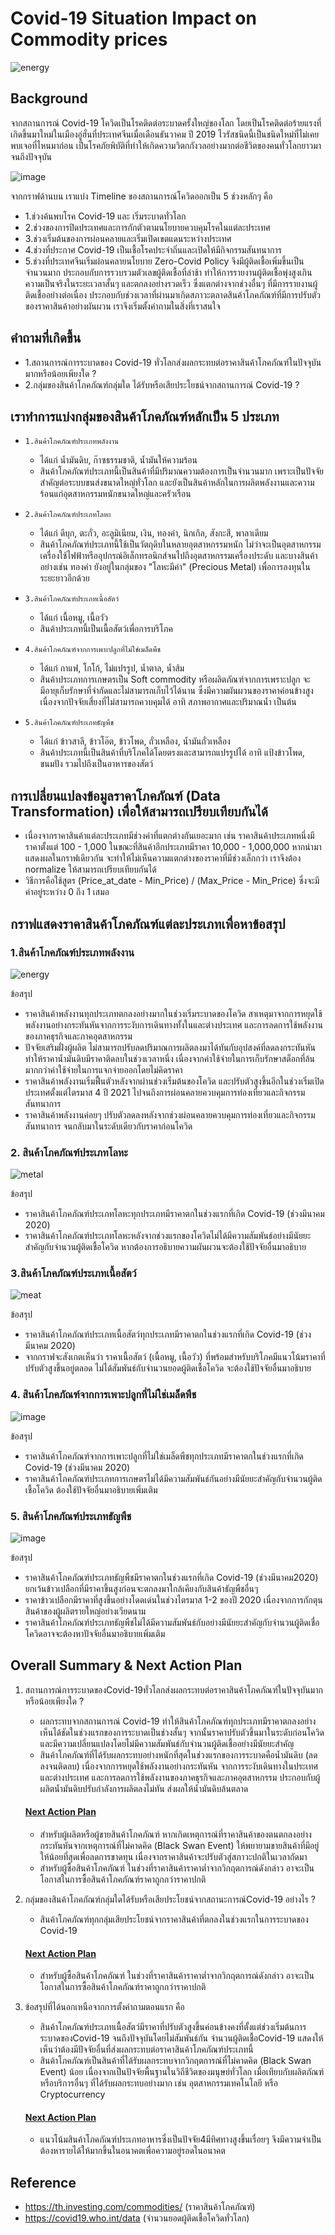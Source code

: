 # Covid-19 Situation Impact on Commodity prices
![energy](https://github.com/bsssgrace/5001-mini-project/assets/114140787/56441409-ee52-470d-a8fa-41b8c24e0c69)

## Background
    
จากสถานการณ์ Covid-19 โควิดเป็นโรคติดต่อระบาดครั้งใหญ่ของโลก โดยเป็นโรคติดต่อร้ายแรงที่เกิดขึ้นมาใหม่ในเมืองอู่ฮั่นที่ประเทศจีนเมื่อเดือนธันวาคม ปี 2019 
ไวรัสชนิดนี้เป็นชนิดใหม่ที่ไม่เคยพบเจอที่ไหนมาก่อน เป็นโรคภัยพิบัติที่ทำให้เกิดความวิตกกังวลอย่างมากต่อชีวิตของคนทั่วโลกยาวมาจนถึงปัจจุบัน 

![image](https://github.com/bsssgrace/5001-mini-project/assets/117662533/bbb89762-1753-4abc-a80e-514389032ba9)

จากกราฟด้านบน เราแบ่ง Timeline ของสถานการณ์โควิดออกเป็น 5 ช่วงหลักๆ คือ
- 1.ช่วงค้นพบโรค Covid-19 และ เริ่มระบาดทั่วโลก
- 2.ช่วงของการปิดประเทศและการกักตัวตามนโยบายควบคุมโรคในแต่ละประเทศ
- 3.ช่วงเริ่มต้นของการผ่อนคลายและเริ่มเปิดเขตแดนระหว่างประเทศ
- 4.ช่วงที่ประกาศ Covid-19 เป็นเชื้อโรคประจำถิ่นและเปิดให้มีกิจกรรมสันทนาการ
- 5.ช่วงที่ประเทศจีนเริ่มผ่อนคลายนโยบาย Zero-Covid Policy จึงมีผู้ติดเชื้อเพิ่มขึ้นเป็นจำนวนมาก ประกอบกับการรวบรวมตัวเลขผู้ติดเชื้อที่ล่าช้า ทำให้การรายงานผู้ติดเชื้อพุ่งสูงเกินความเป็นจริงในระยะเวลาสั้นๆ และตกลงอย่างรวดเร็ว ซึ่งแตกต่างจากช่วงอื่นๆ ที่มีการรายงานผู้ติดเชื้ออย่างต่อเนื่อง ประกอบกับช่วงเวลาที่ผ่านมาเกิดสภาวะตลาดสินค้าโภคภัณฑ์ที่มีการปรับตัวของราคาสินค้าอย่างผันผวน เราจึงเริ่มตั้งคำถามในสิ่งที่เราสนใจ

## คำถามที่เกิดขึ้น
- 1.สถานการณ์การระบาดของ Covid-19 ทั่วโลกส่งผลกระทบต่อราคาสินค้าโภคภัณฑ์ในปัจจุบันมากหรือน้อยเพียงใด ?
- 2.กลุ่มของสินค้าโภคภัณฑ์กลุ่มใด ได้รับหรือเสียประโยชน์จากสถานการณ์ Covid-19 ?
  
## เราทำการแบ่งกลุ่มของสินค้าโภคภัณฑ์หลักเป็น 5 ประเภท 
- `1.สินค้าโภคภัณฑ์ประเภทพลังงาน`
  - ได้แก่ น้ำมันดิบ, ก๊าซธรรมชาติ, น้ำมันให้ความร้อน
  - สินค้าโภคภัณฑ์ประเภทนี้เป็นสินค้าที่มีปริมาณความต้องการเป็นจำนวนมาก เพราะเป็นปัจจัยสำคัญต่อระบบขนส่งขนาดใหญ่ทั่วโลก และยังเป็นสินค้าหลักในการผลิตพลังงานและความร้อนแก่อุตสาหกรรมหนักขนาดใหญ่และครัวเรือน
    
- `2.สินค้าโภคภัณฑ์ประเภทโลหะ`
  - ได้แก่ ดีบุก, ตะกั่ว, อะลูมิเนียม, เงิน, ทองคำ, นิกเกิล, สังกะสี, พาลาเดียม
  - สินค้าโภคภัณฑ์ประเภทนี้ใช้เป็นวัตถุดิบในหลายอุตสาหกรรมหนัก ไม่ว่าจะเป็นอุตสาหกรรมเครื่องใช้ไฟฟ้าหรืออุปกรณ์อิเล็กทรอนิกส์จนไปถึงอุตสาหกรรมเครื่องประดับ และบางสินค้าอย่างเช่น ทองคำ ยังอยู่ในกลุ่มของ "โลหะมีค่า" (Precious Metal) เพื่อการลงทุนในระยะยาวอีกด้วย
    
- `3.สินค้าโภคภัณฑ์ประเภทเนื้อสัตว์`
  - ได้แก่ เนื้อหมู, เนื้อวัว
  - สินค้าประเภทนี้เป็นเนื้อสัตว์เพื่อการบริโภค
   
- `4.สินค้าโภคภัณฑ์จากการเพาะปลูกที่ไม่ใช่เมล็ดพืช`
  - ได้แก่ กาแฟ, โกโก้, ไม่แปรรูป, น้ำตาล, น้ำส้ม
  - สินค้าประเภทการเกษตรเป็น Soft commodity หรือผลิตภัณฑ์จากการเพราะปลูก จะมีอายุเก็บรักษาที่จำกัดและไม่สามารถเก็บไว้ได้นาน ซึ่งมีความผันผวนของราคาค่อนข้างสูงเนื่องจากปัจจัยเสี่ยงที่ไม่สามารถควบคุมได้ อาทิ สภาพอากาศและปริมาณน้ำ เป็นต้น
     
- `5.สินค้าโภคภัณฑ์ประเภทธัญพืช`
  - ได้แก่ ข้าวสาลี, ข้าวโอ๊ต, ข้าวโพด, ถั่วเหลือง, น้ำมันถั่วเหลือง
  - สินค้าประเภทนี้เป็นสินค้าที่บริโภคได้โดยตรงและสามารถแปรรูปได้ อาทิ แป้งข้าวโพด, ขนมปัง รวมไปถึงเป็นอาหารของสัตว์

## การเปลี่ยนแปลงข้อมูลราคาโภคภัณฑ์ (Data Transformation) เพื่อให้สามารถเปรียบเทียบกันได้
- เนื่องจากราคาสินค้าแต่ละประเภทมีช่วงค่าที่แตกต่างกันเยอะมาก เช่น ราคาสินค้าประเภทหนึ่งมีราคาตั้งแต่ 100 - 1,000 ในขณะที่สินค้าอีกประเภทมีราคา 10,000 - 1,000,000 หากนำมาแสดงผลในกราฟเดียวกัน จะทำให้ไม่เห็นความแตกต่างของราคาที่มีช่วงเล็กกว่า เราจึงต้อง normalize ให้สามารถเปรียบเทียบกันได้
- วิธีการคือใช้สูตร (Price_at_date - Min_Price) / (Max_Price - Min_Price) ซึ่งจะมีค่าอยู่ระหว่าง 0 ถึง 1 เสมอ

## กราฟแสดงราคาสินค้าโภคภัณฑ์แต่ละประเภทเพื่อหาข้อสรุป
### 1.สินค้าโภคภัณฑ์ประเภทพลังงาน

![energy](https://github.com/bsssgrace/5001-mini-project/assets/114140787/56441409-ee52-470d-a8fa-41b8c24e0c69)

  ข้อสรุป
  - ราคาสินค้าพลังงานทุกประเภทตกลงอย่างมากในช่วงเริ่มระบาดของโควิด สาเหตุมาจากการหยุดใช้พลังงานอย่างกระทันหันจากการระงับการเดินทางทั้งในและต่างประเทศ และการลดการใช้พลังงานของภาคธุรกิจและภาคอุตสาหกรรม
  - ปัจจัยเสริมฝั่งผู้ผลิต ไม่สามารถปรับลดปริมาณการผลิตลงมาได้ทันกับอุปสงค์ที่ลดลงกระทันหัน ทำให้ราคาน้ำมันดิบมีราคาติดลบในช่วงเวลาหนึ่ง เนื่องจากค่าใช้จ่ายในการเก็บรักษาสต็อกที่ล้น มากกว่าค่าใช้จ่ายในการแจกจ่ายออกโดยไม่คิดราคา
  - ราคาสินค้าพลังงานเริ่มฟื้นตัวหลังจากผ่านช่วงเริ่มต้นของโควิด และปรับตัวสูงขึ้นอีกในช่วงเริ่มเปิดประเทศตั้งแต่ไตรมาส 4 ปี 2021 ไปจนถึงการผ่อนคลายควบคุมการท่องเที่ยวและกิจกรรมสันทนาการ
  - ราคาสินค้าพลังงานค่อยๆ ปรับตัวลดลงหลังจากช่วงผ่อนคลายควบคุมการท่องเที่ยวและกิจกรรมสันทนาการ จนกลับมาในระดับเดียวกับราคาก่อนโควิด
    
### 2. สินค้าโภคภัณฑ์ประเภทโลหะ

![metal](https://github.com/bsssgrace/5001-mini-project/assets/114140787/cf81e1c7-e15a-4ce3-a478-4cd06623f2f3)

  ข้อสรุป
  - ราคาสินค้าโภคภัณฑ์ประเภทโลหะทุกประเภทมีราคาตกในช่วงแรกที่เกิด Covid-19 (ช่วงมีนาคม 2020)
  - ราคาสินค้าโภคภัณฑ์ประเภทโลหะหลังจากช่วงแรกของโควิดไม่ได้มีความสัมพันธ์อย่างมีนัยยะสำคัญกับจำนวนผู้ติดเชื้อโควิด หากต้องการอธิบายความผันผวนจะต้องใช้ปัจจัยอื่นมาอธิบาย

### 3.สินค้าโภคภัณฑ์ประเภทเนื้อสัตว์

![meat](https://github.com/bsssgrace/5001-mini-project/assets/114140787/63a1a9f9-f8eb-40a6-889a-1a1d173630ee)

  ข้อสรุป
  - ราคาสินค้าโภคภัณฑ์ประเภทเนื้อสัตว์ทุกประเภทมีราคาตกในช่วงแรกที่เกิด Covid-19 (ช่วงมีนาคม 2020)
  - จากกราฟจะสังเกตเห็นว่า ราคาเนื้อสัตว์ (เนื้อหมู, เนื้อวัว) ที่พร้อมสำหรับบริโภคมีแนวโน้มราคาที่ปรับตัวสูงขึ้นอยู่ตลอด ไม่ได้สัมพันธ์กับจำนวนยอดผู้ติดเชื้อโควิด จะต้องใช้ปัจจัยอื่นมาอธิบาย

### 4. สินค้าโภคภัณฑ์จากการเพาะปลูกที่ไม่ใช่เมล็ดพืช

![image](https://github.com/bsssgrace/5001-mini-project/assets/117662533/e2722d68-8b64-4170-bfe1-71289e538451)

  ข้อสรุป
  - ราคาสินค้าโภคภัณฑ์จากการเพาะปลูกที่ไม่ใช่เมล็ดพืชทุกประเภทมีราคาตกในช่วงแรกที่เกิด Covid-19 (ช่วงมีนาคม 2020)
  - ราคาสินค้าโภคภัณฑ์ประเภทการเกษตรไม่ได้มีความสัมพันธ์กันอย่างมีนัยยะสำคัญกับจำนวนผู้ติดเชื้อโควิด ต้องใช้ปัจจัยอื่นมาอธิบายเพิ่มเติม

### 5. สินค้าโภคภัณฑ์ประเภทธัญพืช

![image](https://github.com/bsssgrace/5001-mini-project/assets/117662533/8951642b-ca9d-430d-9628-a82b070bc5b0)

  ข้อสรุป
  - ราคาสินค้าโภคภัณฑ์ประเภทธัญพืชมีราคาตกในช่วงแรกที่เกิด Covid-19 (ช่วงมีนาคม2020) ยกเว้นข้าวเปลือกที่มีราคาขึ้นสูงก่อนจะตกลงมาใกล้เคียงกับสินค้าธัญพืชอื่นๆ
  - ราคาข้าวเปลือกมีราคาที่สูงขึ้นอย่างโดดเด่นในช่วงไตรมาส 1-2 ของปี 2020 เนื่องจากการกักตุนสินค้าของผู้ผลิตรายใหญ่อย่างเวียดนาม
  - ราคาสินค้าโภคภัณฑ์ประเภทธัญพืชไม่ได้มีความสัมพันธ์กับอย่างมีนัยยะสำคัญกับจำนวนผู้ติดเชื่อโควิดอาจจะต้องหาปัจจัยอื่นมาอธิบายเพิ่มเติม

## Overall Summary & Next Action Plan

1. สถานการณ์การระบาดของCovid-19ทั่วโลกส่งผลกระทบต่อราคาสินค้าโภคภัณฑ์ในปัจจุบันมากหรือน้อยเพียงใด ?
    - ผลกระทบจากสถานการณ์ Covid-19 ทำให้สินค้าโภคภัณฑ์ทุกประเภทมีราคาตกลงอย่างเห็นได้ชัดในช่วงแรกของการระบาดเป็นช่วงสั้นๆ จากนั้นราคาปรับตัวขึ้นมาในระดับก่อนโควิดและมีความเปลี่ยนแปลงโดยไม่มีความสัมพันธ์กับจำนวนผู้ติดเชื้ออย่างมีนัยยะสำคัญ
    - สินค้าโภคภัณฑ์ที่ได้รับผลกระทบอย่างหนักที่สุดในช่วงแรกของการระบาดคือน้ำมันดิบ (ลดลงจนติดลบ) เนื่องจากการหยุดใช้พลังงานอย่างกระทันหัน จากการระงับเดินทางในประเทศและต่างประเทศ และการลดการใช้พลังงานของภาคธุรกิจและภาคอุตสาหกรรม ประกอบกับผู้ผลิตน้ำมันดิบปรับกำลังการผลิตลงไม่ทัน ส่งผลให้น้ำมันดิบล้นตลาด

    #### <u>Next Action Plan</u>
    - สำหรับผู้ผลิตหรือผู้ขายสินค้าโภคภัณฑ์ หากเกิดเหตุการณ์ที่ราคาสินค้าของตนตกลงอย่างกระทันหันจากเหตุการณ์ที่ไม่คาดคิด (Black Swan Event) ให้พยายามขายสินค้าที่มีอยู่ให้น้อยที่สุดเพื่อลดการขาดทุน เนื่องจากราคาสินค้าจะปรับตัวสู่สภาวะปกติในเวลาถัดมา
    - สำหรับผู้ซื้อสินค้าโภคภัณฑ์ ในช่วงที่ราคาสินค้าราคาต่ำจากวิกฤตการณ์ดังกล่าว อาจะเป็นโอกาสในการซื้อสินค้าโภคภัณฑ์ราคาถูกกว่าราคาปกติ
     
2. กลุ่มของสินค้าโภคภัณฑ์กลุ่มใดได้รับหรือเสียประโยชน์จากสถานะการณ์Covid-19 อย่างไร ?
    - สินค้าโภคภัณฑ์ทุกกลุ่มเสียประโยชน์จากราคาสินค้าที่ตกลงในช่วงแรกในการระบาดของ Covid-19
    #### <u>Next Action Plan</u>
    - สำหรับผู้ซื้อสินค้าโภคภัณฑ์ ในช่วงที่ราคาสินค้าราคาต่ำจากวิกฤตการณ์ดังกล่าว อาจะเป็นโอกาสในการซื้อสินค้าโภคภัณฑ์ราคาถูกกว่าราคาปกติ
    
3. ข้อสรุปที่ได้นอกเหนือจากการตั้งคำถามตอนแรก คือ
    - สินค้าโภคภัณฑ์ประเภทเนื้อสัตว์มีราคาที่ปรับตัวสูงขึ้นค่อนข้างคงที่ตั้งแต่ช่วงเริ่มต้นการระบาดของCovid-19 จนถึงปัจจุบันโดยไม่สัมพันธ์กัน
      จำนวนผู้ติดเชื้อCovid-19 แสดงให้เห็นว่าต้องมีปัจจัยอื่นที่ส่งผลกระทบต่อราคาสินค้าโภคภัณฑ์ประเภทนี้
    - สินค้าโภคภัณฑ์เป็นสินค้าที่ได้รับผลกระทบจากวิกฤตการณ์ที่ไม่คาดคิด (Black Swan Event) น้อย เนื่องจากเป็นปัจจัยพื้นฐานในวิถีชีวิตของมนุษย์ทั่วโลก เมื่อเทียบกับผลิตภัณฑ์หรือบริการอื่นๆ ที่ได้รับผลกระทบอย่างมาก เช่น อุตสาหกรรมเทคโนโลยี หรือ Cryptocurrency

    #### <u>Next Action Plan</u>
    - แนวโน้มสินค้าโภคภัณฑ์ประเภทอาหารซึ่งเป็นปัจจัย4มีทิศทางสูงขึ้นเรื่อยๆ จึงมีความจำเป็นต้องหารายได้ให้มากขึ้นในอนาคตเพื่อความอยู่รอดในอนาคต


               
## Reference
  - https://th.investing.com/commodities/ (ราคาสินค้าโภคภัณฑ์)
  - https://covid19.who.int/data  (จำนวนยอดผู้ติดเชื้อโควิดทั่วโลก)




